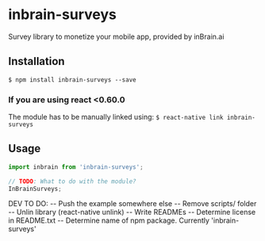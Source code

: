 # inbrain-surveys
Survey library to monetize your mobile app, provided by inBrain.ai

## Installation

`$ npm install inbrain-surveys --save`

### If you are using react <0.60.0

The module has to be manually linked using:
`$ react-native link inbrain-surveys`

## Usage
```javascript
import inbrain from 'inbrain-surveys';

// TODO: What to do with the module?
InBrainSurveys;
```


DEV TO DO:
-- Push the example somewhere else
-- Remove scripts/ folder
-- Unlin library (react-native unlink)
-- Write READMEs
-- Determine license in README.txt
-- Determine name of npm package. Currently 'inbrain-surveys'